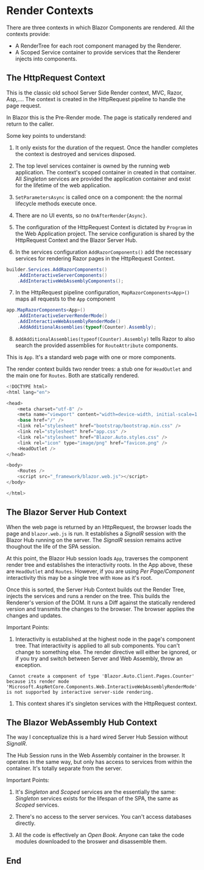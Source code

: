 # Render Contexts

There are three contexts in which Blazor Components are rendered.  All the contexts provide:

 - A RenderTree for each root component managed by the Renderer.
 - A Scoped Service container to provide services that the Renderer injects into components.

## The HttpRequest Context

This is the classic old school Server Side Render context, MVC, Razor, Asp,....  The context is created in the HttpRequest pipeline to handle the page request.  

In Blazor this is the Pre-Render mode.  The page is statically rendered and return to the caller.

Some key points to understand:

1. It only exists for the duration of the request.  Once the handler completes the context is destroyed and services disposed.

2. The top level services container is owned by the running web application.  The context's scoped container in created in that container.  All *Singleton* services are provided the application container and exist for the lifetime of the web application.

3. `SetParametersAsync` is called once on a component: the the normal lifecycle methods execute once.  

4. There are no UI events, so no `OnAfterRender{Async}`.

5. The configuration of the HttpRequest Context is dictated by `Program` in the Web Application project.  The service configuration is shared by the HttpRequest Context and the Blazor Server Hub.

6. In the services configuration `AddRazorComponents()` add the necessary services for rendering Razor pages in the HttpRequest Context.

```csharp
builder.Services.AddRazorComponents()
    .AddInteractiveServerComponents()
    .AddInteractiveWebAssemblyComponents();
```

7. In the HttpRequest pipeline configuration, `MapRazorComponents<App>()` maps all requests to the `App` component

```csharp
app.MapRazorComponents<App>()
    .AddInteractiveServerRenderMode()
    .AddInteractiveWebAssemblyRenderMode()
    .AddAdditionalAssemblies(typeof(Counter).Assembly);
```

8. `AddAdditionalAssemblies(typeof(Counter).Assembly)` tells Razor to also search the provided assemblies for `RouteAttribute` components.


This is `App`.  It's a standard web page with one or more components.  

The render context builds two render trees: a stub one for `HeadOutlet` and the main one for `Routes`.  Both are statically rendered.

```csharp
<!DOCTYPE html>
<html lang="en">

<head>
    <meta charset="utf-8" />
    <meta name="viewport" content="width=device-width, initial-scale=1.0" />
    <base href="/" />
    <link rel="stylesheet" href="bootstrap/bootstrap.min.css" />
    <link rel="stylesheet" href="app.css" />
    <link rel="stylesheet" href="Blazor.Auto.styles.css" />
    <link rel="icon" type="image/png" href="favicon.png" />
    <HeadOutlet />
</head>

<body>
    <Routes />
    <script src="_framework/blazor.web.js"></script>
</body>

</html>
```

## The Blazor Server Hub Context

When the web page is returned by an HttpRequest, the browser loads the page and `blazor.web.js` is run.  It establishes a *SignalR* session with the Blazor Hub running on  the server. The *SignalR* session remains active thoughout the life of the SPA session.

At this point, the Blazor Hub session loads `App`, traverses the component render tree and establishes the interactivity roots.  In the App above, these are `HeadOutlet` and `Routes`.  However, if you are using *Per Page/Component* interactivity this may be a single tree with `Home` as it's root.

Once this is sorted, the Server Hub Context builds out the Render Tree, injects the services and runs a render on the tree.  This builds the Renderer's version of the DOM.  It runs a Diff against the statically rendered version and transmits the changes to the browser.  The browser applies the changes and updates.

Important Points:

1. Interactivity is established at the highest node in the page's component tree.  That interactivity is applied to all sub components.  You can't change to something else.  The render directive will either be ignored, or if you try and switch between Server and Web Assembly, throw an exception.

```text
 Cannot create a component of type 'Blazor.Auto.Client.Pages.Counter' because its render mode 'Microsoft.AspNetCore.Components.Web.InteractiveWebAssemblyRenderMode' is not supported by interactive server-side rendering.
 ```
 
 1. This context shares it's singleton services with the HttpRequest context.

 ## The Blazor WebAssembly Hub Context

 The way I conceptualize this is a hard wired Server Hub Session without *SignalR*.

 The Hub Session runs in the Web Assembly container in the browser.  It operates in the same way, but only has access to services from within the container.  It's totally separate from the server.  
 
 Important Points:

 1. It's *Singleton* and *Scoped* services are the essentially the same: *Singleton* services exists for the lifespan of the SPA, the same as *Scoped* services.

 1. There's no access to the server services.  You can't access databases directly.

 1. All the code is effectively an *Open Book*.  Anyone can take the code modules downloaded to the broswer and disassemble them.




## End

